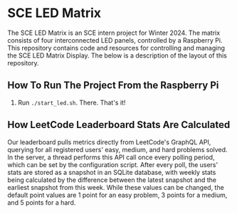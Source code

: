 
# SCE LED Matrix

The SCE LED Matrix is an SCE intern project for Winter 2024. The matrix consists of four interconnected LED panels, controlled by a Raspberry Pi.  
This repository contains code and resources for controlling and managing the SCE LED Matrix Display. The below is a description of the layout of this repository.


## How To Run The Project From the Raspberry Pi
1. Run `./start_led.sh`. There. That's it! 


## How LeetCode Leaderboard Stats Are Calculated
Our leaderboard pulls metrics directly from LeetCode's GraphQL API, querying for all registered users' easy, medium, and hard problems solved. In the server, a thread performs this API call once every polling period, which can be set by the configuration script. After every poll, the users' stats are stored as a snapshot in an SQLite database, with weekly stats being calculated by the difference between the latest snapshot and the earliest snapshot from this week. While these values can be changed, the default point values are 1 point for an easy problem, 3 points for a medium, and 5 points for a hard.

